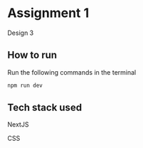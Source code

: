 # Assignment 1

Design 3

## How to run

Run the following commands in the terminal

```bash
npm run dev
```

## Tech stack used

NextJS

CSS
